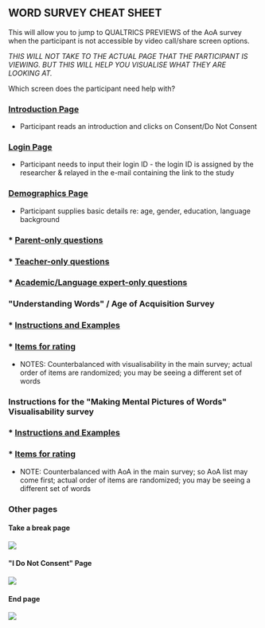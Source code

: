 ## WORD SURVEY CHEAT SHEET

This will allow you to jump to QUALTRICS PREVIEWS of the AoA survey when the participant is not accessible by video call/share screen options.

*THIS WILL NOT TAKE TO THE ACTUAL PAGE THAT THE PARTICIPANT IS VIEWING. BUT THIS WILL HELP YOU VISUALISE WHAT THEY ARE LOOKING AT.*

Which screen does the participant need help with?

### [Introduction Page](https://oxfordeducation.eu.qualtrics.com/jfe/preview/SV_afWnqfxWGaaPD8x?Q_CHL=preview&Q_SurveyVersionID=current)
* Participant reads an introduction and clicks on Consent/Do Not Consent

### [Login Page](https://oxfordeducation.eu.qualtrics.com/jfe/preview/SV_2aZAe44TXSilCyF?Q_CHL=preview&Q_SurveyVersionID=current)
* Participant needs to input their login ID - the login ID is assigned by the researcher & relayed in the e-mail containing the link to the study

### [Demographics Page](https://oxfordeducation.eu.qualtrics.com/jfe/preview/SV_2gjcaHAdPGJK95X?Q_CHL=preview&Q_SurveyVersionID=current)
* Participant supplies basic details re: age, gender, education, language background

### * [Parent-only questions](https://oxfordeducation.eu.qualtrics.com/jfe/preview/SV_9MnaVqlK3wf8rFH?Q_CHL=preview&Q_SurveyVersionID=current)
### * [Teacher-only questions](https://oxfordeducation.eu.qualtrics.com/jfe/preview/SV_2lEbIBRUIyRQbGJ?Q_CHL=preview&Q_SurveyVersionID=current)
### * [Academic/Language expert-only questions](https://oxfordeducation.eu.qualtrics.com/jfe/preview/SV_cx4xgeTh0BenNOd?Q_CHL=preview&Q_SurveyVersionID=current)

### "Understanding Words" / Age of Acquisition Survey
### * [Instructions and Examples](https://oxfordeducation.eu.qualtrics.com/jfe/preview/SV_aaWBdttisgpGgD3?Q_CHL=preview&Q_SurveyVersionID=current)
### * [Items for rating](https://oxfordeducation.eu.qualtrics.com/jfe/preview/SV_0pUiEsjh4sNW5zD?Q_CHL=preview&Q_SurveyVersionID=current)
* NOTES: Counterbalanced with visualisability in the main survey; actual order of items are randomized; you may be seeing a different set of words

### Instructions for the "Making Mental Pictures of Words" Visualisability survey
### * [Instructions and Examples](https://oxfordeducation.eu.qualtrics.com/jfe/preview/SV_2gzdbZsMmADBqSN?Q_CHL=preview&Q_SurveyVersionID=current)
### * [Items for rating](https://oxfordeducation.eu.qualtrics.com/jfe/preview/SV_abILsBiGKaslXvL?Q_CHL=preview&Q_SurveyVersionID=current)
* NOTE: Counterbalanced with AoA in the main survey; so AoA list may come first; actual order of items are randomized; you may be seeing a different set of words

### Other pages

#### Take a break page

<img src="https://talktogproject.github.io/wordsurvey/cheatsheet/break.png" style="display: block; margin: auto;">

#### "I Do Not Consent" Page

<img src="https://talktogproject.github.io/wordsurvey/cheatsheet/consent.png" style="display: block; margin: auto;">

#### End page

<img src="https://talktogproject.github.io/wordsurvey/cheatsheet/endofsurvey.png" style="display: block; margin: auto;">

